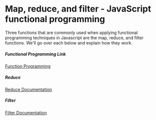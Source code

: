 # Map, reduce, and filter - JavaScript functional programming

Three functions that are commonly used when applying functional programming techniques in Javascript are the map, reduce, and filter functions. We'll go over each below and explain how they work. 

##### Functional Programming Link
[Function Programming](http://eloquentjavascript.net/1st_edition/chapter6.html)

##### Reduce
[Reduce Documentation](https://developer.mozilla.org/en-US/docs/Web/JavaScript/Reference/Global_Objects/Array/reduce)

##### Filter
[Filter Documentation](https://developer.mozilla.org/en-US/docs/Web/JavaScript/Reference/Global_Objects/Array/filter)

